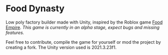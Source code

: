 
# Food Dynasty

Low poly factory builder made with Unity, inspired by the Roblox game [Food Empire](https://www.roblox.com/games/424519756/Food-Empire). *This game is currently in an alpha stage, expect bugs and missing features.*

Feel free to contribute, compile the game for yourself or mod the project by creating a fork. The Unity version used is 2021.3.23f1.